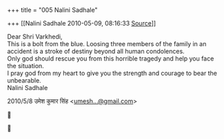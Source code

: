 +++
title = "005 Nalini Sadhale"

+++
[[Nalini Sadhale	2010-05-09, 08:16:33 [Source](https://groups.google.com/g/bvparishat/c/SP3jt8nP1Wo)]]



Dear Shri Varkhedi,  
This is a bolt from the blue. Loosing three members of the family in an accident is a stroke of destiny beyond all human condolences.  
Only god should rescue you from this horrible tragedy and help you face the situation.  
I pray god from my heart to give you the strength and courage to bear the unbearable.  
Nalini Sadhale  
  

2010/5/8 उमेश कुमार सिंह \<[umesh...@gmail.com]()\>





